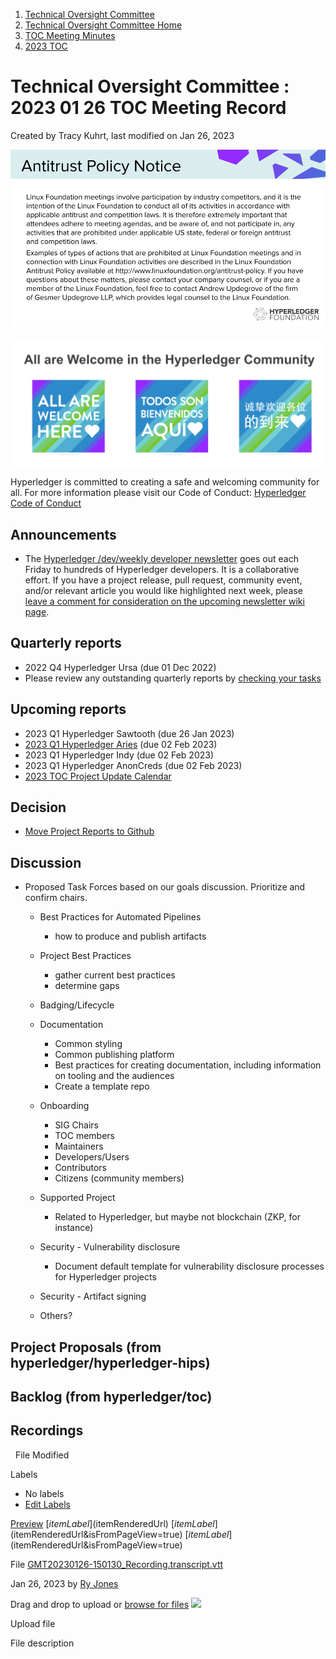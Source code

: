1. [Technical Oversight Committee](index.html)
2. [Technical Oversight Committee Home](Technical-Oversight-Committee-Home_21430274.html)
3. [TOC Meeting Minutes](TOC-Meeting-Minutes_21445470.html)
4. [2023 TOC](2023-TOC_21445786.html)

# Technical Oversight Committee : 2023 01 26 TOC Meeting Record

Created by Tracy Kuhrt, last modified on Jan 26, 2023

![](attachments/21430274/21456795.png?height=250) ![](attachments/21431877/21448549.png?height=250)

Hyperledger is committed to creating a safe and welcoming community for all. For more information please visit our Code of Conduct: [Hyperledger Code of Conduct](https://lf-hyperledger.atlassian.net/wiki/spaces/HYP/pages/19595281/Hyperledger+Code+of+Conduct)

## Announcements

- The [Hyperledger /dev/weekly developer newsletter](https://lf-hyperledger.atlassian.net/wiki/pages/viewpage.action?pageId=17170445) goes out each Friday to hundreds of Hyperledger developers. It is a collaborative effort. If you have a project release, pull request, community event, and/or relevant article you would like highlighted next week, please [leave a comment for consideration on the upcoming newsletter wiki page](https://lf-hyperledger.atlassian.net/wiki/display/DR/2021).

## Quarterly reports

- 2022 Q4 Hyperledger Ursa (due 01 Dec 2022)
- Please review any outstanding quarterly reports by [checking your tasks](https://wiki.hyperledger.org/plugins/inlinetasks/mytasks.action)

## Upcoming reports

- 2023 Q1 Hyperledger Sawtooth (due 26 Jan 2023)
- [2023 Q1 Hyperledger Aries](2023-Q1-Hyperledger-Aries_21445926.html) (due 02 Feb 2023)
- 2023 Q1 Hyperledger Indy (due 02 Feb 2023)
- 2023 Q1 Hyperledger AnonCreds (due 02 Feb 2023)
- [2023 TOC Project Update Calendar](https://lf-hyperledger.atlassian.net/wiki/display/TSC/2023+TOC+Project+Update+Calendar)

## Decision

- [Move Project Reports to Github](https://github.com/hyperledger/toc/issues/43)

## Discussion

- Proposed Task Forces based on our goals discussion. Prioritize and confirm chairs.
  
  - Best Practices for Automated Pipelines
    
    - how to produce and publish artifacts
  - Project Best Practices
    
    - gather current best practices
    - determine gaps
  - Badging/Lifecycle
  - Documentation
    
    - Common styling
    - Common publishing platform
    - Best practices for creating documentation, including information on tooling and the audiences
    - Create a template repo
  - Onboarding
    
    - SIG Chairs
    - TOC members
    - Maintainers
    - Developers/Users
    - Contributors
    - Citizens (community members)
  - Supported Project
    
    - Related to Hyperledger, but maybe not blockchain (ZKP, for instance)
  - Security - Vulnerability disclosure
    
    - Document default template for vulnerability disclosure processes for Hyperledger projects
  - Security - Artifact signing
  - Others?

## Project Proposals (from hyperledger/hyperledger-hips)

## Backlog (from hyperledger/toc)

## Recordings

  File Modified

Labels

- No labels
- [Edit Labels](# "Edit Labels")

[Preview]() [$itemLabel]($itemRenderedUrl) [$itemLabel]($itemRenderedUrl&isFromPageView=true) [$itemLabel]($itemRenderedUrl&isFromPageView=true)

File [GMT20230126-150130\_Recording.transcript.vtt](attachments/21445906/21457187.vtt "Download")

Jan 26, 2023 by [Ry Jones](/wiki/people/557058:078cecfc-fb17-4d9a-8759-b5b74efa6850)

Drag and drop to upload or [browse for files]() ![](images/icons/wait.gif)

Upload file

File description
